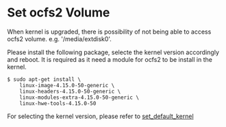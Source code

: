 # Set ocfs2 Volume

When kernel is upgraded, there is possibility of not being able to access ocfs2 volume.
e.g. '/media/extdisk0'.

Please install the following package, selecte the kernel version accordingly and reboot.
It is required as it need a module for ocfs2 to be install in the kernel.

```
$ sudo apt-get install \
    linux-image-4.15.0-50-generic \
    linux-headers-4.15.0-50-generic \
    linux-modules-extra-4.15.0-50-generic \
    linux-hwe-tools-4.15.0-50
```

For selecting the kernel version, please refer to [set_default_kernel](set_default_kernel.md)
